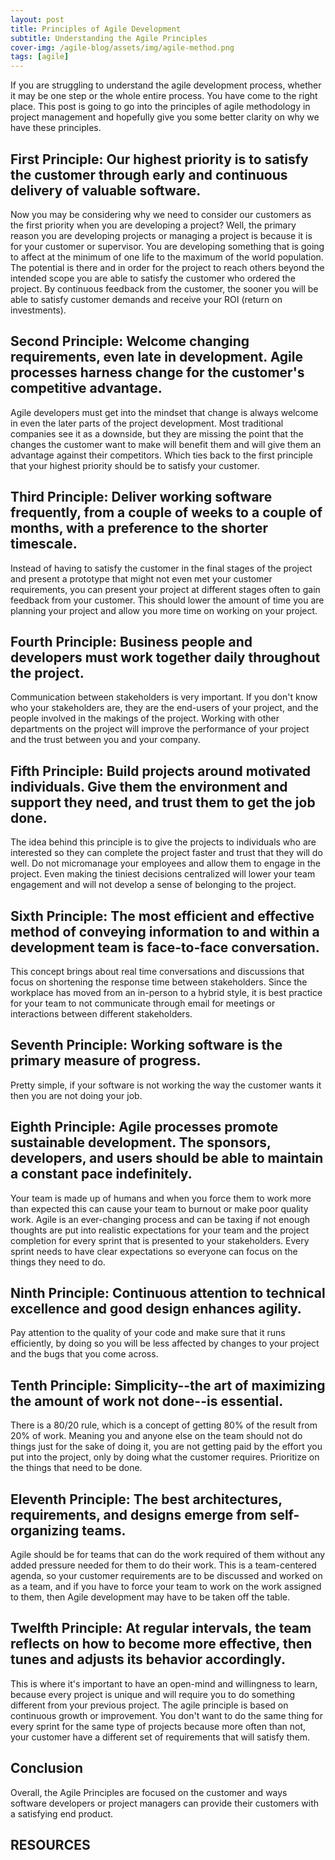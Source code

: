```yaml
---
layout: post
title: Principles of Agile Development 
subtitle: Understanding the Agile Principles
cover-img: /agile-blog/assets/img/agile-method.png
tags: [agile]
---
```


If you are struggling to understand the agile development process, whether it may be one step or the whole entire process. You have come to the right place. This post is going to go into the principles of agile methodology in project management and hopefully give you some better clarity on why we have these principles. 

## First Principle: Our highest priority is to satisfy the customer through early and continuous delivery of valuable software.

Now you may be considering why we need to consider our customers as the first priority when you are developing a project? Well, the primary reason you are developing projects or managing a project is because it is for your customer or supervisor. You are developing something that is going to affect at the minimum of one life to the maximum of the world population. The potential is there and in order for the project to reach others beyond the intended scope you are able to satisfy the customer who ordered the project. By continuous feedback from the customer, the sooner you will be able to satisfy customer demands and receive your ROI (return on investments).

## Second Principle: Welcome changing requirements, even late in development. Agile processes harness change for the customer's competitive advantage.

Agile developers must get into the mindset that change is always welcome in even the later parts of the project development. Most traditional companies see it as a downside, but they are missing the point that the changes the customer want to make will benefit them and will give them an advantage against their competitors. Which ties back to the first principle that your highest priority should be to satisfy your customer.

## Third Principle: Deliver working software frequently, from a couple of weeks to a couple of months, with a preference to the shorter timescale.

Instead of having to satisfy the customer in the final stages of the project and present a prototype that might not even met your customer requirements, you can present your project at different stages often to gain feedback from your customer. This should lower the amount of time you are planning your project and allow you more time on working on your project.

## Fourth Principle: Business people and developers must work together daily throughout the project.

Communication between stakeholders is very important. If you don't know who your stakeholders are, they are the end-users of your project, and the people involved in the makings of the project. Working with other departments on the project will improve the performance of your project and the trust between you and your company.

## Fifth Principle: Build projects around motivated individuals. Give them the environment and support they need, and trust them to get the job done.

The idea behind this principle is to give the projects to individuals who are interested so they can complete the project faster and trust that they will do well. Do not micromanage your employees and allow them to engage in the project. Even making the tiniest decisions centralized will lower your team engagement and will not develop a sense of belonging to the project.

## Sixth Principle: The most efficient and effective method of conveying information to and within a development team is face-to-face conversation.

This concept brings about real time conversations and discussions that focus on shortening the response time between stakeholders. Since the workplace has moved from an in-person to a hybrid style, it is best practice for your team to not communicate through email for meetings or interactions between different stakeholders. 

## Seventh Principle: Working software is the primary measure of progress.

Pretty simple, if your software is not working the way the customer wants it then you are not doing your job. 

## Eighth Principle: Agile processes promote sustainable development. The sponsors, developers, and users should be able to maintain a constant pace indefinitely.

Your team is made up of humans and when you force them to work more than expected this can cause your team to burnout or make poor quality work. Agile is an ever-changing process and can be taxing if not enough thoughts are put into realistic expectations for your team and the project completion for every sprint that is presented to your stakeholders. Every sprint needs to have clear expectations so everyone can focus on the things they need to do.

## Ninth Principle: Continuous attention to technical excellence and good design enhances agility.

Pay attention to the quality of your code and make sure that it runs efficiently, by doing so you will be less affected by changes to your project and the bugs that you come across.

## Tenth Principle: Simplicity--the art of maximizing the amount of work not done--is essential.

There is a 80/20 rule, which is a concept of getting 80% of the result from 20% of work. Meaning you and anyone else on the team should not do things just for the sake of doing it, you are not getting paid by the effort you put into the project, only by doing what the customer requires. Prioritize on the things that need to be done. 

## Eleventh Principle: The best architectures, requirements, and designs emerge from self-organizing teams.

Agile should be for teams that can do the work required of them without any added pressure needed for them to do their work. This is a team-centered agenda, so your customer requirements are to be discussed and worked on as a team, and if you have to force your team to work on the work assigned to them, then Agile development may have to be taken off the table.

## Twelfth Principle: At regular intervals, the team reflects on how to become more effective, then tunes and adjusts its behavior accordingly.

This is where it's important to have an open-mind and willingness to learn, because every project is unique and will require you to do something different from your previous project. The agile principle is based on continuous growth or improvement. You don't want to do the same thing for every sprint for the same type of projects because more often than not, your customer have a different set of requirements that will satisfy them.   

## Conclusion

Overall, the Agile Principles are focused on the customer and ways software developers or project managers can provide their customers with a satisfying end product. 

## RESOURCES 

[^1]: "Agile Principles"[Product Plan](https://www.productplan.com/glossary/agile-principles/)
[^2]: "What are the 12 Principles of Agile Project Management?" [Kanbanize](https://kanbanize.com/agile/project-management/principles)
[^3]: "Principles behind the Agile Manifesto" [Agile Manifesto](https://agilemanifesto.org/principles.html)
